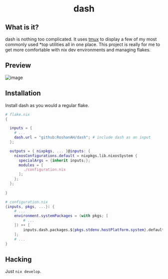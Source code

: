 <h1 align="center">dash</h1>

## What is it?

dash is nothing too complicated. It uses [tmux](https://github.com/tmux/tmux) to display a few of my most commonly used *top utilities all in one place. This project is really for me to get more comfortable with nix dev environments and managing flakes.

## Preview
  ![image](https://github.com/user-attachments/assets/ecd68afd-af2d-433a-95d9-8f6ec5f80451)

## Installation

Install dash as you would a regular flake.

```nix
# flake.nix
{

  inputs = {
    # ...
    dash.url = "github:RoshanAH/dash"; # include dash as an input
  };

  outputs = { nixpkgs, ... }@inputs: {
    nixosConfigurations.default = nixpkgs.lib.nixosSystem {
      specialArgs = {inherit inputs;};
      modules = [
        ./configuration.nix
      ];
    };
  };
  
}
```
```nix
# configuration.nix
{inputs, pkgs, ...}: {
    # ...
    environment.systemPackages = (with pkgs; [
        # ...
    ]) ++ [
        inputs.dash.packages.${pkgs.stdenv.hostPlatform.system}.default
    ]; 
    # ...
}

```

## Hacking

Just `nix develop`.
